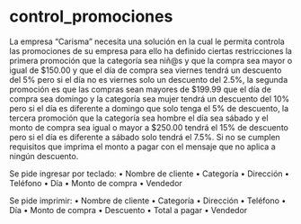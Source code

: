 # control_promociones

La empresa “Carisma” necesita una solución en la cual le permita controla las promociones de su empresa para ello ha definido ciertas restricciones la primera promoción que la categoría sea niñ@s y que la compra sea mayor o igual de $150.00 y que el día de compra sea viernes tendrá un descuento del 5% pero si el día no es viernes solo un descuento del 2.5%, la segunda promoción es que las compras sean mayores de $199.99 que el día de compra sea domingo y la categoría sea mujer tendrá un descuento del 10% pero si el día es diferente a domingo que solo tenga el 5% de descuento, la tercera promoción que la categoría sea hombre el día sea sábado y el monto de compra sea  igual o mayor a $250.00 tendrá el 15% de descuento pero si el día es diferente a sábado solo tendrá el 7.5%. Si no se cumplen requisitos que imprima el monto a pagar con el mensaje que no aplica a ningún descuento.


Se pide ingresar por teclado:
•	Nombre de cliente
•	Categoría
•	Dirección 
•	Teléfono
•	Día 
•	Monto de compra
•	Vendedor 
 
Se pide imprimir:
•	Nombre de cliente
•	Categoría
•	Dirección 
•	Teléfono
•	Día 
•	Monto de compra
•	Descuento
•	Total a pagar
•	Vendedor
